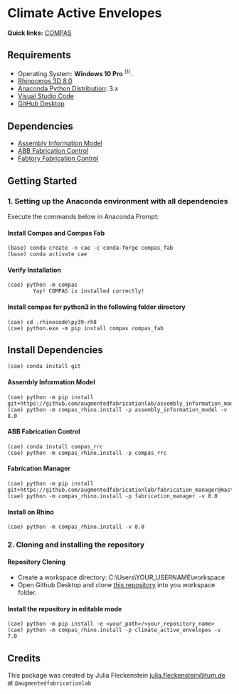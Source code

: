 # Climate Active Envelopes

**Quick links:** [COMPAS](https://compas.dev/compas/latest/index.html)

## Requirements

* Operating System: **Windows 10 Pro** <sup>(1)</sup>.
* [Rhinoceros 3D 8.0](https://www.rhino3d.com/)
* [Anaconda Python Distribution](https://www.anaconda.com/download/): 3.x
* [Visual Studio Code](https://code.visualstudio.com/)
* [GitHub Desktop](https://desktop.github.com/)

## Dependencies

* [Assembly Information Model](https://github.com/augmentedfabricationlab/assembly_information_model)
* [ABB Fabrication Control](https://compas-rrc.github.io/compas_rrc/latest/)
* [Fabtory Fabrication Control](https://github.com/augmentedfabricationlab/fabtory_fabrication_control)

## Getting Started

### 1. Setting up the Anaconda environment with all dependencies

Execute the commands below in Anaconda Prompt:

#### Install Compas and Compas Fab

    (base) conda create -n cae -c conda-forge compas_fab
    (base) conda activate cae
    
#### Verify Installation

    (cae) python -m compas
            Yay! COMPAS is installed correctly!

#### Install compas for python3 in the following folder directory

    (cae) cd .rhinocode\py39-rh8
    (cae) python.exe -m pip install compas compas_fab

## Install Dependencies

    (cae) conda install git
    
#### Assembly Information Model
    
    (cae) python -m pip install git+https://github.com/augmentedfabricationlab/assembly_information_model@master#egg=assembly_information_model
    (cae) python -m compas_rhino.install -p assembly_information_model -v 8.0

#### ABB Fabrication Control

    (cae) conda install compas_rrc 
    (cae) python -m compas_rhino.install -p compas_rrc
    
#### Fabrication Manager

    (cae) python -m pip install git+https://github.com/augmentedfabricationlab/fabrication_manager@master#egg=fabrication_manager
    (cae) python -m compas_rhino.install -p fabrication_manager -v 8.0
    
#### Install on Rhino

    (cae) python -m compas_rhino.install -v 8.0

### 2. Cloning and installing the repository

#### Repository Cloning
* Create a workspace directory: C:\Users\YOUR_USERNAME\workspace
* Open Github Desktop and clone [this repository](https://github.com/augmentedfabricationlab/climate_active_envelopes) into you workspace folder.

#### Install the repository in editable mode
    (cae) python -m pip install -e <your_path>/<your_repository_name>
    (cae) python -m compas_rhino.install -p climate_active_envelopes -v 7.0

## Credits

This package was created by Julia Fleckenstein <julia.fleckenstein@tum.de> at `@augmentedfabricationlab`
